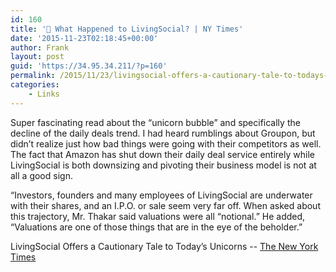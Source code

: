 ```yaml
---
id: 160
title: '🔗 What Happened to LivingSocial? | NY Times'
date: '2015-11-23T02:18:45+00:00'
author: Frank
layout: post
guid: 'https://34.95.34.211/?p=160'
permalink: /2015/11/23/livingsocial-offers-a-cautionary-tale-to-todays-unicorns-the-new-york-times/
categories:
    - Links
---
```


Super fascinating read about the “unicorn bubble” and specifically the decline of the daily deals trend. I had heard rumblings about Groupon, but didn’t realize just how bad things were going with their competitors as well. The fact that Amazon has shut down their daily deal service entirely while LivingSocial is both downsizing and pivoting their business model is not at all a good sign.

“Investors, founders and many employees of LivingSocial are underwater with their shares, and an I.P.O. or sale seem very far off. When asked about this trajectory, Mr. Thakar said valuations were all “notional.” He added, “Valuations are one of those things that are in the eye of the beholder.”

LivingSocial Offers a Cautionary Tale to Today’s Unicorns -- [The New York Times](http://www.nytimes.com/2015/11/22/technology/livingsocial-once-a-unicorn-is-losing-its-magic.html?smid=tw-nytimes&smtyp=cur)